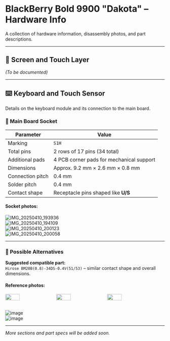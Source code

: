 # BlackBerry Bold 9900 "Dakota" – Hardware Info

A collection of hardware information, disassembly photos, and part descriptions.

---

## 📱 Screen and Touch Layer

*(To be documented)*

---

## ⌨️ Keyboard and Touch Sensor

Details on the keyboard module and its connection to the main board.

### 🔌 Main Board Socket

| Parameter            | Value                                                                  |
|----------------------|------------------------------------------------------------------------|
| Marking              | `S1H`                                                                  |
| Total pins           | 2 rows of 17 pins (34 total)                                           |
| Additional pads      | 4 PCB corner pads for mechanical support                              |
| Dimensions           | Approx. 9.2 mm × 2.6 mm × 0.8 mm                                       |
| Connection pitch     | 0.4 mm                                                                 |
| Solder pitch         | 0.4 mm                                                                 |
| Contact shape        | Receptacle pins shaped like **U/S**                                   |

#### Socket photos:

![IMG_20250410_193936](https://github.com/user-attachments/assets/4c38bdb5-8ec9-4b59-949e-973bb7e536c8)  
![IMG_20250410_194109](https://github.com/user-attachments/assets/d906f341-acb3-444f-af41-1bafa86089d4)  
![IMG_20250410_200123](https://github.com/user-attachments/assets/eb2ae9e7-f264-4f89-a94f-5fed7b633aa2)  
![IMG_20250410_200058](https://github.com/user-attachments/assets/3f6d236e-fa2f-467d-82ac-b41290bc1dc6)

---

### 🔄 Possible Alternatives

**Suggested compatible part:**  
`Hirose BM20B(0.8)-34DS-0.4V(51/53)` – similar contact shape and overall dimensions.

#### Reference photos:

<div style="display: flex; gap: 10px;">
  <img src="https://github.com/user-attachments/assets/d403e8b2-cafd-41c3-800f-ccc79ca2d679" width="30%" />
  <img src="https://github.com/user-attachments/assets/547dcd17-afe2-477c-8d1e-4222617958ff" width="30%" />
  <img src="https://github.com/user-attachments/assets/34f14914-d4a5-4d75-8ff6-972c03210aa5" width="30%" />
</div>

<br>

![image](https://github.com/user-attachments/assets/09483a23-fc60-477c-b46e-2025c66fbc74)  
![image](https://github.com/user-attachments/assets/cfb3836d-07e0-40a0-8298-6ec428c5aa9c)

---

*More sections and part specs will be added soon.*

